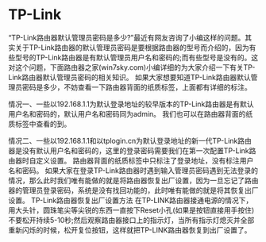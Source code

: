 # TP-Link


“TP-Link路由器默认管理员密码是多少?”最近有网友咨询了小编这样的问题。其实关于TP-Link路由器的默认管理员密码是要根据路由器的型号而介绍的，因为有些型号的TP-Link路由器是有默认管理员用户名和密码的;而有些型号是没有的。这对这个问题，下面路由器之家(win7sky.com)小编详细的为大家介绍一下有关TP-Link路由器默认管理员密码的相关知识。
如果大家想要知道TP-Link路由器默认管理员密码是多少，不妨查看一下路由器背面的纸质标签，上面都有详细的标注。

情况一、一些以192.168.1.1为默认登录地址的较早版本的TP-Link路由器是有默认用户名和密码的，默认用户名和密码同为admin。
我们也可以在路由器背面的纸质标签中查看的到。

情况二、一些以192.168.1.1和以tplogin.cn为默认登录地址的新一代TP-Link路由器是没有默认用户名和密码的，这里的登录密码需要我们在第一次配置TP-Link路由器时自定义设置。
路由器背面的纸质标签中只标注了登录地址，没有标注用户名和密码。
如果大家在登录TP-Link路由器时遇到输入管理员密码遇到无法登录的情况，那么此时我们唯有能做的就是将路由器恢复出厂设置，因为一旦忘记了路由器的管理员登录密码，系统是没有找回功能的，此时唯有能做的就是将其恢复出厂设置。
TP-Link路由器恢复出厂设置方法
在TP-LINK路由器接通电源的情况下，用大头针，圆珠笔尖等尖锐的东西一直按下Reset小孔(如果是按钮直接用手按住)不要松开持续5-10秒;然后观察路由器接口上的指示灯，当所有指示灯熄灭并全部重新闪烁的时候，松开复位按钮，这样就把TP-LINK路由器恢复到出厂设置了。